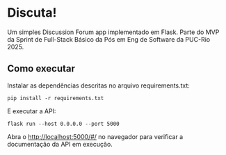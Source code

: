 # Discuta!

Um simples Discussion Forum app implementado em Flask. Parte do MVP da Sprint de Full-Stack Básico da Pós em Eng de Software da PUC-Rio 2025.

## Como executar

Instalar as dependências descritas no arquivo requirements.txt:

```console
pip install -r requirements.txt
```

E executar a API:

```console
flask run --host 0.0.0.0 --port 5000
```

Abra o [http://localhost:5000/#/](http://localhost:5000/#/) no navegador para verificar a documentação da API em execução.
